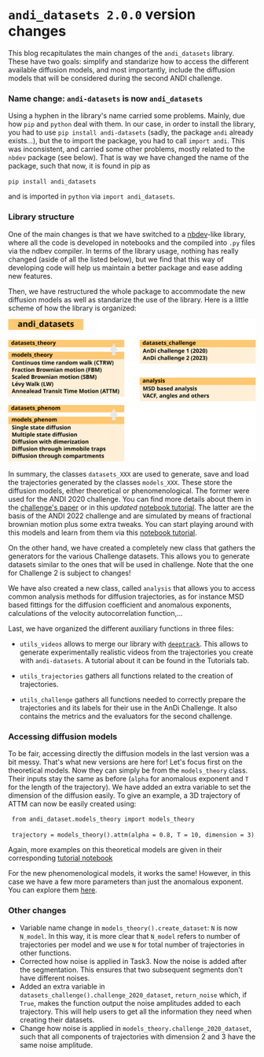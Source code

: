 # `andi_datasets 2.0.0` version changes

This blog recapitulates the main changes of the `andi_datasets` library. These have two goals: simplify and standarize how to access the different available diffusion models, and most importantly, include the diffusion models that will be considered during the second ANDI challenge.

### Name change: `andi-datasets` is now `andi_datasets`
Using a hyphen in the library's name carried some problems. Mainly, due how  `pip` and `python` deal with them. In our case, in order to install the library, you had to use `pip install andi-datasets` (sadly, the package `andi` already exists...), but the to import the package, you had to call `import andi`. This was inconsistent, and carried some other problems, mostly related to the `nbdev` package (see below). That is way we have changed the name of the package, such that now, it is found in pip as

`pip install andi_datasets`

and is imported in `python` via `import andi_datasets`.

### Library structure
One of the main changes is that we have switched to a [nbdev](https://github.com/fastai/nbdev)-like library, where all the code is developed in notebooks and the compiled into `.py` files via the ndbev compiler. In terms of the library usage, nothing has really changed (aside of all the listed below), but we find that this way of developing code will help us maintain a better package and ease adding new features.

Then, we have restructured the whole package to accommodate the new diffusion models as well as standarize the use of the library. Here is a little scheme of how the library is organized:



![](figures/scheme_v1.svg)

In summary, the classes `datasets_XXX`  are used to generate, save and load the trajectories generated by the classes `models_XXX`. These store the diffusion models, either theoretical or phenomenological. The former were used for the ANDI 2020 challenge. You can find more details about them in the [challenge's paper](https://www.nature.com/articles/s41467-021-26320-w) or in this *updated* [notebook tutorial](tutorials/challenge_one_datasets.ipynb). The latter are the basis of the ANDI 2022 challenge and are simulated by means of fractional brownian motion plus some extra tweaks. You can start playing around with this models and learn from them via this [notebook tutorial](tutorials/challenge_two_datasets.ipynb).

On the other hand, we have created a completely new class that gathers the generators for the various Challenge datasets. This allows you to generate datasets similar to the ones that will be used in challenge. Note that the one for Challenge 2 is subject to changes!

We have also created a new class, called `analysis` that allows you to access common analysis methods for diffusion trajectories, as for instance MSD based fittings for the diffusion coefficient and anomalous exponents, calculations of the velocity autocorrelation function,...

Last, we have organized the different auxiliary functions in three files: 

- `utils_videos` allows to merge our library with [`deeptrack`](https://github.com/softmatterlab/DeepTrack2). This allows to generate experimentally realistic videos from the trajectories you create with `andi-datasets`. A tutorial about it can be found in the Tutorials tab.

- `utils_trajectories` gathers all functions related to the creation of trajectories.
-  `utils_challenge` gathers all functions needed to correctly prepare the trajectories and its labels for their use in the AnDi Challenge. It also contains the metrics and the evaluators for the second challenge.

### Accessing diffusion models
To be fair, accessing directly the diffusion models in the last version was a bit messy. That's what new versions are here for! Let's focus first on the theoretical models. Now they can simply be from the `models_theory` class. Their inputs stay the same as before (`alpha` for anomalous exponent and `T` for the length of the trajectory). We have added an extra variable to set the dimension of the diffusion easily. To give an example, a 3D trajectory of ATTM can now be easily created using:

	 from andi_dataset.models_theory import models_theory
	
	 trajectory = models_theory().attm(alpha = 0.8, T = 10, dimension = 3)

Again, more examples on this theoretical models are given in their corresponding [tutorial notebook](tutorials/challenge_one_datasets.ipynb)

For the new phenomenological models, it works the same! However, in this case we have a few more parameters than just the anomalous exponent. You can explore them [here](tutorials/challenge_two_datasets.ipynb).

### Other changes

- Variable name change in `models_theory().create_dataset`: `N` is now  `N_model`. In this way, it is more clear that `N_model` refers to number of trajectories per model and we use `N` for total number of trajectories in other functions.
- Corrected how noise is applied in Task3. Now the noise is added after the segmentation. This ensures that two subsequent segments don't have different noises.
- Added an extra variable in `datasets_challenge().challenge_2020_dataset`, `return_noise` which, if `True`, makes the function output the noise amplitudes added to each trajectory. This will help users to get all the information they need when creating their datasets.
- Change how noise is applied in `models_theory.challenge_2020_dataset`, such that all components of trajectories with dimension 2 and 3 have the same noise amplitude.
